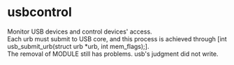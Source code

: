 # usbcontrol
Monitor USB devices and control devices' access.\
Each urb must submit to USB core, and this process is achieved through [int usb_submit_urb(struct urb *urb, int mem_flags);].\
The removal of MODULE still has problems. usb's judgment did not write.
